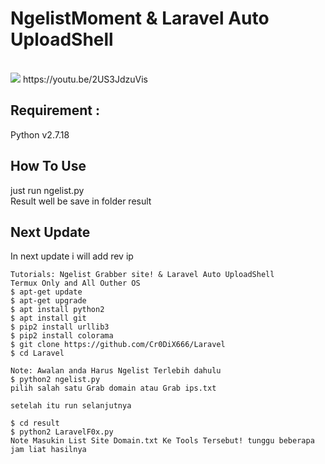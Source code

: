 <H1>NgelistMoment & Laravel Auto UploadShell</H1>
<br>
<img src="https://raw.githubusercontent.com/InMyMine7/NgelistMoment/main/Ngelistmoment.jpg"
<br>
https://youtu.be/2US3JdzuVis
<H2>Requirement :</H2>
Python v2.7.18
<H2>How To Use</H2>
just run ngelist.py<br>
Result well be save in folder result
<br>
<H2>Next Update</H2>
In next update i will add rev ip
<br>

```
Tutorials: Ngelist Grabber site! & Laravel Auto UploadShell
Termux Only and All Outher OS 
$ apt-get update
$ apt-get upgrade
$ apt install python2
$ apt install git
$ pip2 install urllib3
$ pip2 install colorama
$ git clone https://github.com/Cr0DiX666/Laravel
$ cd Laravel

Note: Awalan anda Harus Ngelist Terlebih dahulu
$ python2 ngelist.py
pilih salah satu Grab domain atau Grab ips.txt

setelah itu run selanjutnya

$ cd result
$ python2 LaravelF0x.py
Note Masukin List Site Domain.txt Ke Tools Tersebut! tunggu beberapa jam liat hasilnya 
```
